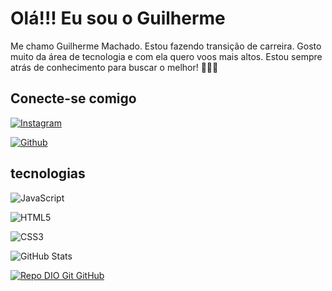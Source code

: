 
# Olá!!! Eu sou o Guilherme

Me chamo Guilherme Machado. Estou fazendo transição de carreira.
Gosto muito da área de tecnologia e com ela quero voos mais altos.
Estou sempre atrás de conhecimento para buscar o melhor! 🚀🚀🚀

## Conecte-se comigo

[![Instagram](https://img.shields.io/badge/Instagram-000?style=for-the-badge&logo=instagram)](https://www.instagram.com/machadors_br/) 

[![Github](https://img.shields.io/badge/Github-000?style=for-the-badge&logo=Github)](https://github.com/machadorsbr/)

## tecnologias

![JavaScript](https://img.shields.io/badge/JavaScript-000?style=for-the-badge&logo=javascript) 

![HTML5](https://img.shields.io/badge/HTML5-000?style=for-the-badge&logo=html5)

![CSS3](https://img.shields.io/badge/CSS3-000?style=for-the-badge&logo=css3&logoColor=264CE4)

![GitHub Stats](https://github-readme-stats.vercel.app/api?username=machadorsbr&theme=transparent&bg_color=000&border_color=30A3DC&show_icons=true&icon_color=30A3DC&title_color=E94D5F&text_color=FFF)

[![Repo DIO Git GitHub](https://github-readme-stats.vercel.app/api/pin/?username=elidianaandrade&repo=dio-lab-open-source&bg_color=000&border_color=30A3DC&show_icons=true&icon_color=30A3DC&title_color=E94D5F&text_color=FFF)](https://github.com/elidianaandrade/dio-lab-open-source)